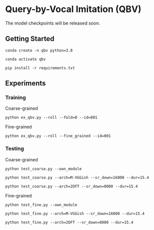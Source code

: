 # Query-by-Vocal Imitation (QBV)

The model checkpoints will be released soon.

## Getting Started

```
conda create -n qbv python=3.8

conda activate qbv

pip install -r requirements.txt
```

## Experiments 

### Training

Coarse-grained
```
python ex_qbv.py --roll --fold=0 --id=001
```
Fine-grained
```
python ex_qbv.py --roll --fine_grained --id=001
```

### Testing

Coarse-grained
```
python test_coarse.py --own_module

python test_coarse.py --arch=M-VGGish --sr_down=16000 --dur=15.4

python test_coarse.py --arch=2DFT --sr_down=8000 --dur=15.4
```
Fine-grained
```
python test_fine.py --own_module

python test_fine.py --arch=M-VGGish --sr_down=16000 --dur=15.4

python test_fine.py --arch=2DFT --sr_down=8000 --dur=15.4
```
